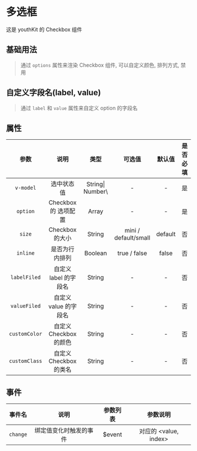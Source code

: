 <!-- 加载 demo 组件 start -->
<script setup>
import demo from './demo.vue'
import options from './options.vue'
</script>
<!-- 加载 demo 组件 end -->

<!-- 正文开始 -->

# 多选框

这是 youthKit 的 Checkbox 组件

## 基础用法

> 通过 `options` 属性来渲染 Checkbox 组件, 可以自定义颜色, 排列方式, 禁用

<Preview comp-name="Checkbox" demo-name="demo">
  <demo />
</Preview>

## 自定义字段名(label, value)

> 通过 `label` 和 `value` 属性来自定义 option 的字段名

<Preview comp-name="Checkbox" demo-name="options">
  <options />
</Preview>

## 属性

|     参数      |         说明          |       类型        |        可选值        | 默认值  | 是否必填 |
| :-----------: | :-------------------: | :---------------: | :------------------: | :-----: | :------: |
|   `v-model`   |      选中状态值       | String\| Number\  |          -           |    -    |    是    |
|   `option`    |   Checkbox 的 选项配置   |       Array       |          -           |    -    |    是    |
|    `size`     |     Checkbox 的大小      |      String       | mini / default/small | default |    否    |
|   `inline`    |    是否为行内排列     |      Boolean      |     true / false     |  false  |    否    |
| `labelFiled`  | 自定义 label 的字段名 |      String       |          -           |    -    |    否    |
| `valueFiled`  | 自定义 value 的字段名 |      String       |          -           |    -    |    否    |
| `customColor` |  自定义 Checkbox 的颜色  |      String       |          -           |    -    |    否    |
| `customClass` |  自定义 Checkbox 的类名  |      String       |          -           |    -    |    否    |

## 事件

|  事件名  |          说明          | 参数列表 |       参数说明        |
| :------: | :--------------------: | :------: | :-------------------: |
| `change` | 绑定值变化时触发的事件 |  $event  | 对应的 <value, index> |
